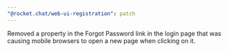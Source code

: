 ```yaml
---
"@rocket.chat/web-ui-registration": patch
---
```


Removed a property in the Forgot Password link in the login page that was causing mobile browsers to open a new page when clicking on it. 
